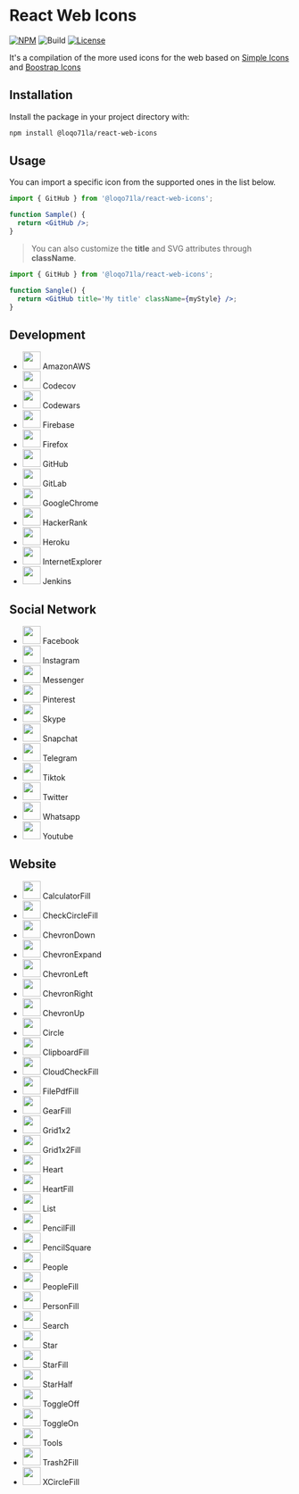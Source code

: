 # React Web Icons
[![NPM](https://img.shields.io/npm/v/@loqo71la/react-web-icons?color=CB061D&style=flat-square)](https://www.npmjs.com/package/@loqo71la/react-web-icons)
![Build](https://github.com/loqo71la/react-web-icons/actions/workflows/publish-package.yml/badge.svg)
[![License](https://img.shields.io/npm/l/@loqo71la/react-web-icons?color=008660&style=flat-square)](https://github.com/loqo71la/react-web-icons/blob/main/LICENSE)

It's a compilation of the more used icons for the web based on [Simple Icons](https://simpleicons.org/) and [Boostrap Icons](https://icons.getbootstrap.com/)

## Installation

Install the package in your project directory with:
```sh
npm install @loqo71la/react-web-icons
```

## Usage
You can import a specific icon from the supported ones in the list below.
```jsx
import { GitHub } from '@loqo71la/react-web-icons';

function Sample() {
  return <GitHub />;
}
```

> You can also customize the **title** and SVG attributes through **className**.
```jsx
import { GitHub } from '@loqo71la/react-web-icons';

function Sangle() {
  return <GitHub title='My title' className={myStyle} />;
}
```

## Development
- <img src="https://simpleicons.org/icons/amazonaws.svg" width="32"/> AmazonAWS 
- <img src="https://simpleicons.org/icons/codecov.svg" width="32"/> Codecov
- <img src="https://simpleicons.org/icons/codewars.svg" width="32"/> Codewars
- <img src="https://simpleicons.org/icons/firebase.svg" width="32"/> Firebase
- <img src="https://simpleicons.org/icons/firefox.svg" width="32"/> Firefox
- <img src="https://simpleicons.org/icons/github.svg" width="32"/> GitHub
- <img src="https://simpleicons.org/icons/gitlab.svg" width="32"/> GitLab
- <img src="https://simpleicons.org/icons/googlechrome.svg" width="32"/> GoogleChrome
- <img src="https://simpleicons.org/icons/hackerrank.svg" width="32"/> HackerRank
- <img src="https://simpleicons.org/icons/heroku.svg" width="32"/> Heroku
- <img src="https://simpleicons.org/icons/internetexplorer.svg" width="32"/> InternetExplorer
- <img src="https://simpleicons.org/icons/jenkins.svg" width="32"/> Jenkins

## Social Network
- <img src="https://simpleicons.org/icons/facebook.svg" width="32"/> Facebook
- <img src="https://simpleicons.org/icons/instagram.svg" width="32"/> Instagram
- <img src="https://simpleicons.org/icons/messenger.svg" width="32"/> Messenger
- <img src="https://simpleicons.org/icons/pinterest.svg" width="32"/> Pinterest
- <img src="https://simpleicons.org/icons/skype.svg" width="32"/> Skype
- <img src="https://simpleicons.org/icons/snapchat.svg" width="32"/> Snapchat
- <img src="https://simpleicons.org/icons/telegram.svg" width="32"/> Telegram
- <img src="https://simpleicons.org/icons/tiktok.svg" width="32"/> Tiktok
- <img src="https://simpleicons.org/icons/twitter.svg" width="32"/> Twitter
- <img src="https://simpleicons.org/icons/whatsapp.svg" width="32"/> Whatsapp
- <img src="https://simpleicons.org/icons/youtube.svg" width="32"/> Youtube

## Website
- <img src="https://icons.getbootstrap.com/assets/icons/calculator-fill.svg" width="32"/> CalculatorFill
- <img src="https://icons.getbootstrap.com/assets/icons/check-circle-fill.svg" width="32"/> CheckCircleFill
- <img src="https://icons.getbootstrap.com/assets/icons/chevron-down.svg" width="32"/> ChevronDown
- <img src="https://icons.getbootstrap.com/assets/icons/chevron-expand.svg" width="32"/> ChevronExpand
- <img src="https://icons.getbootstrap.com/assets/icons/chevron-left.svg" width="32"/> ChevronLeft
- <img src="https://icons.getbootstrap.com/assets/icons/chevron-right.svg" width="32"/> ChevronRight
- <img src="https://icons.getbootstrap.com/assets/icons/chevron-up.svg" width="32"/> ChevronUp
- <img src="https://icons.getbootstrap.com/assets/icons/circle.svg" width="32"/> Circle
- <img src="https://icons.getbootstrap.com/assets/icons/clipboard-fill.svg" width="32"/> ClipboardFill
- <img src="https://icons.getbootstrap.com/assets/icons/cloud-check-fill.svg" width="32"/> CloudCheckFill
- <img src="https://icons.getbootstrap.com/assets/icons/file-pdf-fill.svg" width="32"/> FilePdfFill
- <img src="https://icons.getbootstrap.com/assets/icons/gear-fill.svg" width="32"/> GearFill
- <img src="https://icons.getbootstrap.com/assets/icons/grid-1x2.svg" width="32"/> Grid1x2
- <img src="https://icons.getbootstrap.com/assets/icons/grid-1x2-fill.svg" width="32"/> Grid1x2Fill
- <img src="https://icons.getbootstrap.com/assets/icons/heart.svg" width="32"/> Heart
- <img src="https://icons.getbootstrap.com/assets/icons/heart-fill.svg" width="32"/> HeartFill
- <img src="https://icons.getbootstrap.com/assets/icons/list.svg" width="32"/> List
- <img src="https://icons.getbootstrap.com/assets/icons/pencil-fill.svg" width="32"/> PencilFill
- <img src="https://icons.getbootstrap.com/assets/icons/pencil-square.svg" width="32"/> PencilSquare
- <img src="https://icons.getbootstrap.com/assets/icons/people.svg" width="32"/> People
- <img src="https://icons.getbootstrap.com/assets/icons/people-fill.svg" width="32"/> PeopleFill
- <img src="https://icons.getbootstrap.com/assets/icons/person-fill.svg" width="32"/> PersonFill
- <img src="https://icons.getbootstrap.com/assets/icons/search.svg" width="32"/> Search
- <img src="https://icons.getbootstrap.com/assets/icons/star.svg" width="32"/> Star
- <img src="https://icons.getbootstrap.com/assets/icons/star-fill.svg" width="32"/> StarFill
- <img src="https://icons.getbootstrap.com/assets/icons/star-half.svg" width="32"/> StarHalf
- <img src="https://icons.getbootstrap.com/assets/icons/toggle-off.svg" width="32"/> ToggleOff
- <img src="https://icons.getbootstrap.com/assets/icons/toggle-on.svg" width="32"/> ToggleOn
- <img src="https://icons.getbootstrap.com/assets/icons/tools.svg" width="32"/> Tools
- <img src="https://icons.getbootstrap.com/assets/icons/trash2-fill.svg" width="32"/> Trash2Fill
- <img src="https://icons.getbootstrap.com/assets/icons/x-circle-fill.svg" width="32"/> XCircleFill
